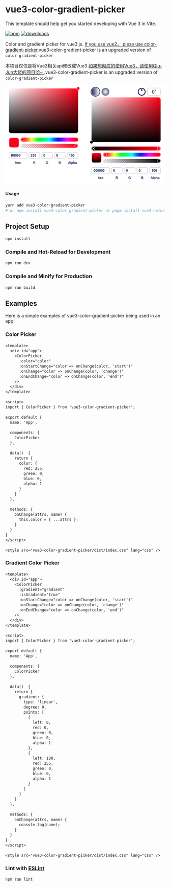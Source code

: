 <!--
 * @Author: bamzc
 * @Date: 2023-08-16 10:02:22
 * @LastEditors: bamzc
 * @LastEditTime: 2024-01-22 14:50:39
 * @Description: 
-->
# vue3-color-gradient-picker

This template should help get you started developing with Vue 3 in Vite.

[![npm](https://badgen.net/npm/v/vue3-color-gradient-picker)](https://www.npmjs.com/package/vue3-color-gradient-picker)
[![downloads](https://badgen.net/npm/dt/vue3-color-gradient-picker)](https://www.npmjs.com/package/vue3-color-gradient-picker)

Color and gradient picker for vue3.js. [If you use vue2， plese use color-gradient-picker](https://github.com/arthay/vue-color-gradient-picker).vue3-color-gradient-picker is an upgraded version of `color-gradient-picker`

本项目仅仅是将Vue2相关api修改成Vue3 [如果想彻底的使用Vue3，请使用Qiu-Jun大佬的项目哈~ ](https://github.com/Qiu-Jun/color-gradient-picker-vue3).vue3-color-gradient-picker is an upgraded version of `color-gradient-picker`

![Alt text](image.png)

#### Usage

```bash
yarn add vue3-color-gradient-picker
# or npm install vue3-color-gradient-picker or pnpm install vue3-color-gradient-picker
```


## Project Setup

```sh
npm install
```

### Compile and Hot-Reload for Development

```sh
npm run dev
```

### Compile and Minify for Production

```sh
npm run build
```

## Examples

Here is a simple examples of vue3-color-gradient-picker being used in an app:

### Color Picker
```vue
<template>
  <div id="app">
    <ColorPicker
      :color="color"
      :onStartChange="color => onChange(color, 'start')"
      :onChange="color => onChange(color, 'change')"
      :onEndChange="color => onChange(color, 'end')"
    />
  </div>
</template>

<script>
import { ColorPicker } from 'vue3-color-gradient-picker';

export default {
  name: 'App',

  components: {
    ColorPicker
  },

  data()  {
    return {
      color: {
        red: 255,
        green: 0,
        blue: 0,
        alpha: 1
      }
    }
  },   

  methods: {
    onChange(attrs, name) {
      this.color = { ...attrs };
    }
  }
}
</script>

<style src="vue3-color-gradient-picker/dist/index.css" lang="css" />
```

### Gradient Color Picker
```vue
<template>
  <div id="app">
    <ColorPicker
      :gradient="gradient"
      :isGradient="true"
      :onStartChange="color => onChange(color, 'start')"
      :onChange="color => onChange(color, 'change')"
      :onEndChange="color => onChange(color, 'end')"
    />
  </div>
</template>

<script>
import { ColorPicker } from 'vue3-color-gradient-picker';

export default {
  name: 'App',

  components: {
    ColorPicker
  },

  data()  {
    return {
      gradient: {
        type: 'linear',
        degree: 0,
        points: [
          {
            left: 0,
            red: 0,
            green: 0,
            blue: 0,
            alpha: 1
          },
          {
            left: 100,
            red: 255,
            green: 0,
            blue: 0,
            alpha: 1
          }
        ]      
      }
    }
  },   

  methods: {
    onChange(attrs, name) {
      console.log(name);
    }
  }
}
</script>

<style src="vue3-color-gradient-picker/dist/index.css" lang="css" />
```

### Lint with [ESLint](https://eslint.org/)

```sh
npm run lint
```
